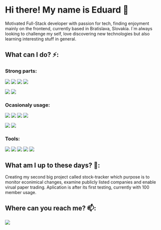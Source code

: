 # Hi there! My name is Eduard 👋

Motivated Full-Stack developer with passion for tech, finding enjoyment mainly on the frontend, currently based in Bratislava, Slovakia. I`m always looking to challenge my self, love discovering new technologies but also learning interesting stuff in general.

## What can I do? ⚡:

### Strong parts:
<img src="https://img.shields.io/badge/Angular-DD0031?style=for-the-badge&logo=angular&logoColor=white" /> <img src="https://img.shields.io/badge/TypeScript-007ACC?style=for-the-badge&logo=typescript&logoColor=white" />   <img src="https://img.shields.io/badge/Apollo%20GraphQL-311C87?&style=for-the-badge&logo=Apollo%20GraphQL&logoColor=white" />  <img src="https://img.shields.io/badge/Redux-593D88?style=for-the-badge&logo=redux&logoColor=white" />

<img src="https://img.shields.io/badge/Tailwind_CSS-38B2AC?style=for-the-badge&logo=tailwind-css&logoColor=white" />   <img src="https://img.shields.io/badge/firebase-ffca28?style=for-the-badge&logo=firebase&logoColor=black" />

### Ocasionaly usage:
<img src="https://img.shields.io/badge/Node.js-339933?style=for-the-badge&logo=nodedotjs&logoColor=white" /> <img src="https://img.shields.io/badge/Python-FFD43B?style=for-the-badge&logo=python&logoColor=darkgreen" /> <img src="https://img.shields.io/badge/JavaScript-F7DF1E?style=for-the-badge&logo=javascript&logoColor=black" />  <img src="https://img.shields.io/badge/Express.js-000000?style=for-the-badge&logo=express&logoColor=white" />  

<img src="https://img.shields.io/badge/PostgreSQL-316192?style=for-the-badge&logo=postgresql&logoColor=white" /> <img src="https://img.shields.io/badge/MongoDB-4EA94B?style=for-the-badge&logo=mongodb&logoColor=white" />

### Tools:
 <img src="	https://img.shields.io/badge/Insomnia-5849be?style=for-the-badge&logo=Insomnia&logoColor=white" /> <img src="https://img.shields.io/badge/GraphQl-E10098?style=for-the-badge&logo=graphql&logoColor=white" />  <img src="https://img.shields.io/badge/Material%20UI-007FFF?style=for-the-badge&logo=mui&logoColor=white" />  <img src="https://img.shields.io/badge/eslint-3A33D1?style=for-the-badge&logo=eslint&logoColor=white" /> <img src="https://img.shields.io/badge/prettier-1A2C34?style=for-the-badge&logo=prettier&logoColor=F7BA3E" />


## What am I up to these days? 🔭:

Creating my second big project called stock-tracker which purpose is to monitor econimical changes, examine publicly listed companies and enable virual paper trading. Aplication is after its first testing, currently with 100 member usage.

## Where can you reach me? 📫:
<a href="https://www.linkedin.com/in/eduard-krivanek-714760148/">  <img src="https://img.shields.io/badge/LinkedIn-0077B5?style=for-the-badge&logo=linkedin&logoColor=white" />
</a>


